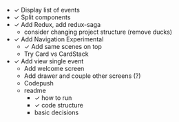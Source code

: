 * ✓ Display list of events
* ✓ Split components
* ✓ Add Redux, add redux-saga
  - consider changing project structure (remove ducks)
* ✓ Add Navigation Experimental
  - ✓ Add same scenes on top
  - Try Card vs CardStack
* ✓ Add view single event
  - Add welcome screen
  - Add drawer and couple other screens (?)
  - Codepush
  - readme
    - ✓ how to run
    - ✓ code structure
    - basic decisions
